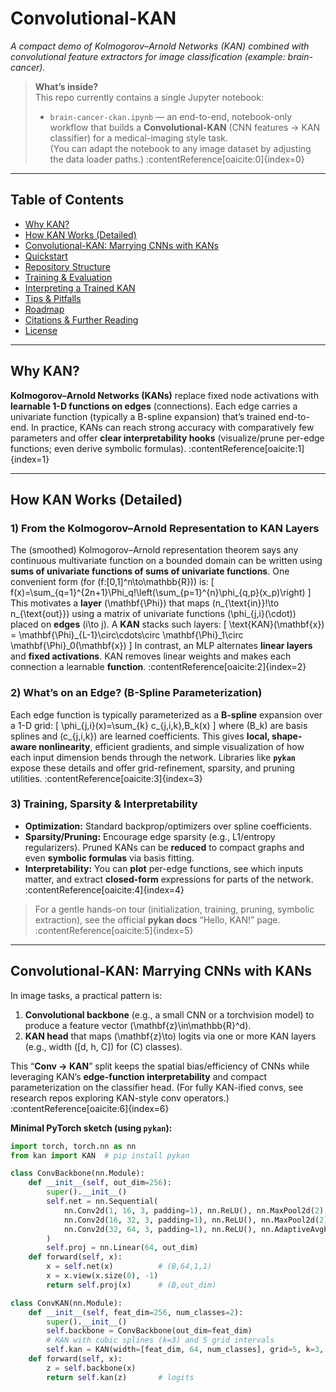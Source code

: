 # Convolutional-KAN

*A compact demo of Kolmogorov–Arnold Networks (KAN) combined with convolutional feature extractors for image classification (example: brain-cancer).*

> **What’s inside?**  
> This repo currently contains a single Jupyter notebook:
> - `brain-cancer-ckan.ipynb` — an end-to-end, notebook-only workflow that builds a **Convolutional-KAN** (CNN features → KAN classifier) for a medical-imaging style task.  
> (You can adapt the notebook to any image dataset by adjusting the data loader paths.) :contentReference[oaicite:0]{index=0}

---

## Table of Contents
- [Why KAN?](#why-kan)
- [How KAN Works (Detailed)](#how-kan-works-detailed)
- [Convolutional-KAN: Marrying CNNs with KANs](#convolutional-kan-marrying-cnns-with-kans)
- [Quickstart](#quickstart)
- [Repository Structure](#repository-structure)
- [Training & Evaluation](#training--evaluation)
- [Interpreting a Trained KAN](#interpreting-a-trained-kan)
- [Tips & Pitfalls](#tips--pitfalls)
- [Roadmap](#roadmap)
- [Citations & Further Reading](#citations--further-reading)
- [License](#license)

---

## Why KAN?

**Kolmogorov–Arnold Networks (KANs)** replace fixed node activations with **learnable 1-D functions on edges** (connections). Each edge carries a univariate function (typically a B-spline expansion) that’s trained end-to-end. In practice, KANs can reach strong accuracy with comparatively few parameters and offer **clear interpretability hooks** (visualize/prune per-edge functions; even derive symbolic formulas). :contentReference[oaicite:1]{index=1}

---

## How KAN Works (Detailed)

### 1) From the Kolmogorov–Arnold Representation to KAN Layers
The (smoothed) Kolmogorov–Arnold representation theorem says any continuous multivariate function on a bounded domain can be written using **sums of univariate functions of sums of univariate functions**. One convenient form (for \(f:[0,1]^n\to\mathbb{R}\)) is:
\[
f(x)=\sum_{q=1}^{2n+1}\Phi_q\!\left(\sum_{p=1}^{n}\phi_{q,p}(x_p)\right)
\]
This motivates a **layer** \(\mathbf{\Phi}\) that maps \(n_{\text{in}}\!\to n_{\text{out}}\) using a matrix of univariate functions \(\phi_{j,i}(\cdot)\) placed on **edges** \(i\to j\). A **KAN** stacks such layers:
\[
\text{KAN}(\mathbf{x}) = \mathbf{\Phi}_{L-1}\circ\cdots\circ \mathbf{\Phi}_1\circ \mathbf{\Phi}_0(\mathbf{x})
\]
In contrast, an MLP alternates **linear layers** and **fixed activations**. KAN removes linear weights and makes each connection a learnable **function**. :contentReference[oaicite:2]{index=2}

### 2) What’s on an Edge? (B-Spline Parameterization)
Each edge function is typically parameterized as a **B-spline** expansion over a 1-D grid:
\[
\phi_{j,i}(x)=\sum_{k} c_{j,i,k}\,B_k(x)
\]
where \(B_k\) are basis splines and \(c_{j,i,k}\) are learned coefficients. This gives **local, shape-aware nonlinearity**, efficient gradients, and simple visualization of how each input dimension bends through the network. Libraries like **`pykan`** expose these details and offer grid-refinement, sparsity, and pruning utilities. :contentReference[oaicite:3]{index=3}

### 3) Training, Sparsity & Interpretability
- **Optimization:** Standard backprop/optimizers over spline coefficients.  
- **Sparsity/Pruning:** Encourage edge sparsity (e.g., L1/entropy regularizers). Pruned KANs can be **reduced** to compact graphs and even **symbolic formulas** via basis fitting.  
- **Interpretability:** You can **plot** per-edge functions, see which inputs matter, and extract **closed-form** expressions for parts of the network. :contentReference[oaicite:4]{index=4}

> For a gentle hands-on tour (initialization, training, pruning, symbolic extraction), see the official **pykan docs** “Hello, KAN!” page. :contentReference[oaicite:5]{index=5}

---

## Convolutional-KAN: Marrying CNNs with KANs

In image tasks, a practical pattern is:
1. **Convolutional backbone** (e.g., a small CNN or a torchvision model) to produce a feature vector \(\mathbf{z}\in\mathbb{R}^d\).
2. **KAN head** that maps \(\mathbf{z}\to\) logits via one or more KAN layers (e.g., width \([d, h, C]\) for \(C\) classes).

This “**Conv → KAN**” split keeps the spatial bias/efficiency of CNNs while leveraging KAN’s **edge-function interpretability** and compact parameterization on the classifier head. (For fully KAN-ified convs, see research repos exploring KAN-style conv operators.) :contentReference[oaicite:6]{index=6}

**Minimal PyTorch sketch (using `pykan`):**
```python
import torch, torch.nn as nn
from kan import KAN  # pip install pykan

class ConvBackbone(nn.Module):
    def __init__(self, out_dim=256):
        super().__init__()
        self.net = nn.Sequential(
            nn.Conv2d(1, 16, 3, padding=1), nn.ReLU(), nn.MaxPool2d(2),
            nn.Conv2d(16, 32, 3, padding=1), nn.ReLU(), nn.MaxPool2d(2),
            nn.Conv2d(32, 64, 3, padding=1), nn.ReLU(), nn.AdaptiveAvgPool2d(1)
        )
        self.proj = nn.Linear(64, out_dim)
    def forward(self, x):
        x = self.net(x)          # (B,64,1,1)
        x = x.view(x.size(0), -1)
        return self.proj(x)      # (B,out_dim)

class ConvKAN(nn.Module):
    def __init__(self, feat_dim=256, num_classes=2):
        super().__init__()
        self.backbone = ConvBackbone(out_dim=feat_dim)
        # KAN with cubic splines (k=3) and 5 grid intervals
        self.kan = KAN(width=[feat_dim, 64, num_classes], grid=5, k=3, seed=0)
    def forward(self, x):
        z = self.backbone(x)
        return self.kan(z)       # logits
